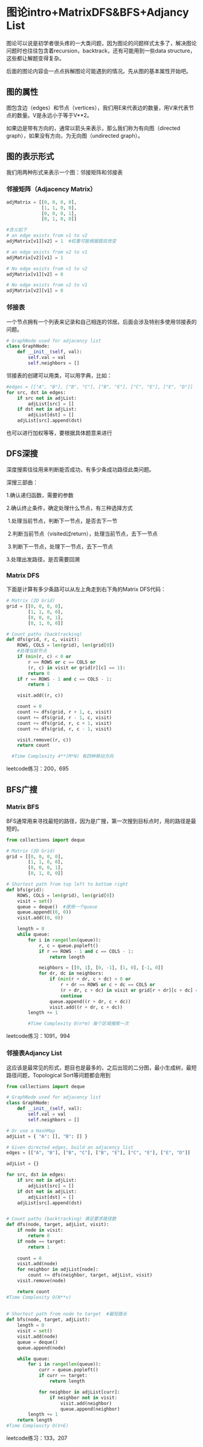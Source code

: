 # 图论intro+MatrixDFS&BFS+Adjancy List

图论可以说是初学者很头疼的一大类问题，因为图论的问题样式太多了，解决图论问题时也往往包含着recursion，backtrack，还有可能用到一些data structure，这些都让解题变得复杂。

后面的图论内容会一点点拆解图论可能遇到的情况。先从图的基本属性开始吧。

## 图的属性

图包含边（edges）和节点（vertices），我们用E来代表边的数量，用V来代表节点的数量。V是永远小于等于V**2。

如果边是带有方向的，通常以箭头来表示，那么我们称为有向图（directed graph），如果没有方向，为无向图（undirected graph）。

## 图的表示形式

我们用两种形式来表示一个图：邻接矩阵和邻接表

### 邻接矩阵（Adjacency Matrix）

```python
adjMatrix = [[0, 0, 0, 0],
             [1, 1, 0, 0],
             [0, 0, 0, 1],
             [0, 1, 0, 0]]

#含义如下
# an edge exists from v1 to v2
adjMatrix[v1][v2] = 1  #权重可能根据题目改变

# an edge exists from v2 to v1
adjMatrix[v2][v1] = 1

# No edge exists from v1 to v2
adjMatrix[v1][v2] = 0

# No edge exists from v2 to v1
adjMatrix[v2][v1] = 0

```

### 邻接表

一个节点拥有一个列表来记录和自己相连的邻居。后面会涉及特别多使用邻接表的问题。

```python
# GraphNode used for adjacency list
class GraphNode:
    def __init__(self, val):
        self.val = val
        self.neighbors = []

```

邻接表的创建可以用类，可以用字典，比如：

```python
#edges = [["A", "B"], ["B", "C"], ["B", "E"], ["C", "E"], ["E", "D"]]
for src, dst in edges:
    if src not in adjList:
        adjList[src] = []
    if dst not in adjList:
        adjList[dst] = []
    adjList[src].append(dst)
```

也可以进行加权等等，要根据具体题意来进行



## DFS深搜

深度搜索往往用来判断能否成功，有多少条成功路径此类问题。

深搜三部曲：

1.确认递归函数，需要的参数

2.确认终止条件，确定处理什么节点，有三种选择方式

​	1.处理当前节点，判断下一节点，是否去下一节

​	2.判断当前节点（visited过return），处理当前节点，去下一节点

​	3.判断下一节点，处理下一节点，去下一节点

3.处理出发路径，是否需要回溯

### Matrix DFS

下面是计算有多少条路可以从左上角走到右下角的Matrix DFS代码：

```python
# Matrix (2D Grid)
grid = [[0, 0, 0, 0],
        [1, 1, 0, 0],
        [0, 0, 0, 1],
        [0, 1, 0, 0]]

# Count paths (backtracking)
def dfs(grid, r, c, visit):
    ROWS, COLS = len(grid), len(grid[0])
    #处理当前节点
    if (min(r, c) < 0 or
        r == ROWS or c == COLS or
        (r, c) in visit or grid[r][c] == 1):
        return 0
    if r == ROWS - 1 and c == COLS - 1:
        return 1

    visit.add((r, c))

    count = 0
    count += dfs(grid, r + 1, c, visit)
    count += dfs(grid, r - 1, c, visit)
    count += dfs(grid, r, c + 1, visit)
    count += dfs(grid, r, c - 1, visit)

    visit.remove((r, c))
    return count

  #Time Complexity 4**(M*N) 有四种移动方向
```

leetcode练习：200，695



## BFS广搜

### Matrix BFS

BFS通常用来寻找最短的路径，因为是广搜，第一次搜到目标点时，用的路径是最短的。

```python
from collections import deque

# Matrix (2D Grid)
grid = [[0, 0, 0, 0],
        [1, 1, 0, 0],
        [0, 0, 0, 1],
        [0, 1, 0, 0]]

# Shortest path from top left to bottom right
def bfs(grid):
    ROWS, COLS = len(grid), len(grid[0])
    visit = set()
    queue = deque()  #使用一个queue
    queue.append((0, 0))
    visit.add((0, 0))

    length = 0
    while queue:
        for i in range(len(queue)):
            r, c = queue.popleft()
            if r == ROWS - 1 and c == COLS - 1:
                return length

            neighbors = [[0, 1], [0, -1], [1, 0], [-1, 0]]
            for dr, dc in neighbors:
                if (min(r + dr, c + dc) < 0 or
                    r + dr == ROWS or c + dc == COLS or
                    (r + dr, c + dc) in visit or grid[r + dr][c + dc] == 1):
                    continue
                queue.append((r + dr, c + dc))
                visit.add((r + dr, c + dc))
        length += 1

        #Time Complexity O(n*m) 每个区域搜索一次
```

leetcode练习：1091，994

### 邻接表Adjancy List

这应该是最常见的形式，题目也是最多的，之后出现的二分图，最小生成树，最短路径问题，Topological Sort等问题都会用到

```python
from collections import deque

# GraphNode used for adjacency list
class GraphNode:
    def __init__(self, val):
        self.val = val
        self.neighbors = []

# Or use a HashMap
adjList = { "A": [], "B": [] }

# Given directed edges, build an adjacency list
edges = [["A", "B"], ["B", "C"], ["B", "E"], ["C", "E"], ["E", "D"]]

adjList = {}

for src, dst in edges:
    if src not in adjList:
        adjList[src] = []
    if dst not in adjList:
        adjList[dst] = []
    adjList[src].append(dst)


# Count paths (backtracking) 满足要求路径数
def dfs(node, target, adjList, visit):
    if node in visit:
        return 0
    if node == target:
        return 1
    
    count = 0
    visit.add(node)
    for neighbor in adjList[node]:
        count += dfs(neighbor, target, adjList, visit)
    visit.remove(node)

    return count
#Time Complexity O(N**v)
  
  
# Shortest path from node to target  #最短路长
def bfs(node, target, adjList):
    length = 0
    visit = set()
    visit.add(node)
    queue = deque()
    queue.append(node)

    while queue:
        for i in range(len(queue)):
            curr = queue.popleft()
            if curr == target:
                return length

            for neighbor in adjList[curr]:
                if neighbor not in visit:
                    visit.add(neighbor)
                    queue.append(neighbor)
        length += 1
    return length
#Time Complexity O(V+E)
```

leetcode练习：133，207